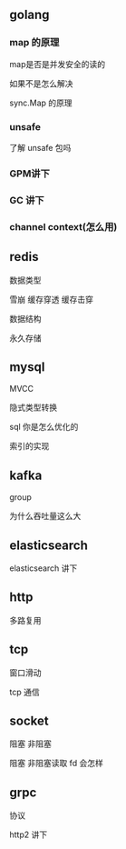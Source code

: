 ## golang
### map 的原理
map是否是并发安全的读的

如果不是怎么解决

sync.Map 的原理
### unsafe
了解 unsafe 包吗

### GPM讲下

### GC 讲下

### channel  context(怎么用)

## redis
数据类型

雪崩  缓存穿透  缓存击穿

数据结构

永久存储

## mysql
MVCC

隐式类型转换

sql 你是怎么优化的

索引的实现

## kafka
group

为什么吞吐量这么大

## elasticsearch
elasticsearch 讲下

## http 
多路复用

## tcp
窗口滑动

tcp 通信

## socket
阻塞 非阻塞

阻塞 非阻塞读取 fd 会怎样

## grpc
协议

http2 讲下

